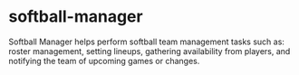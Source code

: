 # softball-manager
Softball Manager helps perform softball team management tasks such as: roster management, setting lineups, gathering availability from players, and notifying the team of upcoming games or changes.
